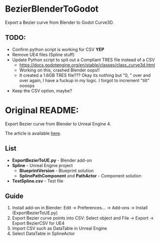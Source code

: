 # BezierBlenderToGodot
Export a Bezier curve from Blender to Godot Curve3D.

## TODO:
* Confirm python script is working for CSV **YEP**
* Remove UE4 files (Spline stuff)
* Update Python script to spit out a Compliant TRES file instead of a CSV
  * https://docs.godotengine.org/en/stable/classes/class_curve3d.html
  * Working on this, crashed Blender oops!!
  * It created a 1.6GB TRES file??? Okay its nothing but "0, " over and over again, I have a fuckup in my logic. I forgot to increment "tilt" oooops
* Keep the CSV option, maybe?


# Original README:
Export Bezier curve from Blender to Unreal Engine 4.

The article is available [here](https://medium.com/@qerrant/export-spline-from-blender-to-unreal-engine-28a4ccdd97c0). 

## List
* **ExportBezierToUE.py** - Blender add-on
* **Spline** - Unreal Engine project
  * **BlueprintVersion** - Blueprint solution
  * **SplinePathComponent** and **PathActor** - Component solution
* **TestSpline.csv** - Test file

## Guide
1. Install add-on in Blender:
  Edit -> Preferences... -> Add-ons -> Install (ExportBezierToUE.py)
2. Export Bezier curve points into CSV:
  Select object and File -> Export -> Export BezierCSV for UE4
3. Import CSV such as DataTable in Unreal Engine
4. Select DataTable in SplineActor
